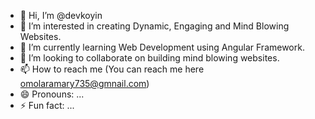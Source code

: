 - 👋 Hi, I’m @devkoyin
- 👀 I’m interested in creating Dynamic, Engaging and Mind Blowing Websites.
- 🌱 I’m currently learning Web Development using Angular Framework.
- 💞️ I’m looking to collaborate on building mind blowing websites.
- 📫 How to reach me (You can reach me here omolaramary735@gmnail.com)
- 😄 Pronouns: ...
- ⚡ Fun fact: ...

<!---
devkoyin/devkoyin is a ✨ special ✨ repository because its `README.md` (this file) appears on your GitHub profile.
You can click the Preview link to take a look at your changes.
--->
